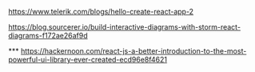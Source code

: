 https://www.telerik.com/blogs/hello-create-react-app-2

https://blog.sourcerer.io/build-interactive-diagrams-with-storm-react-diagrams-f172ae26af9d

*** https://hackernoon.com/react-js-a-better-introduction-to-the-most-powerful-ui-library-ever-created-ecd96e8f4621
